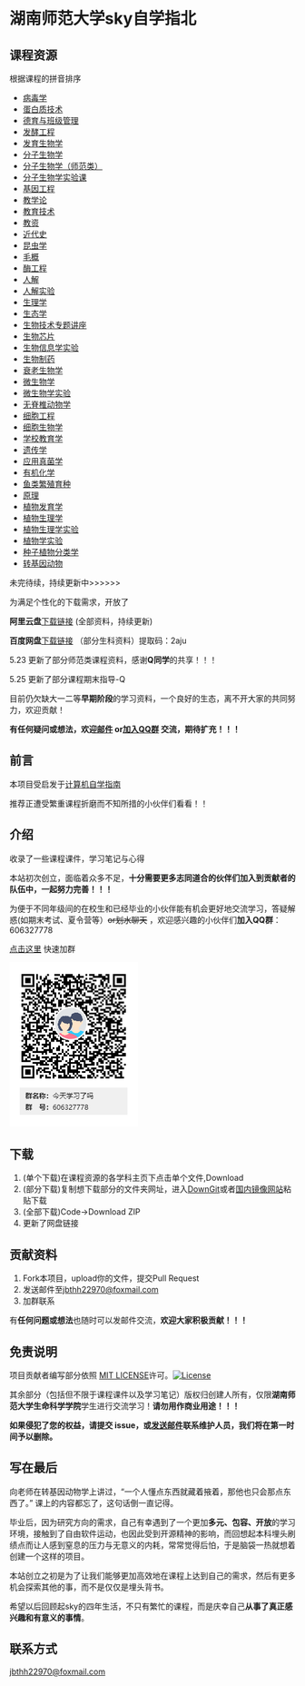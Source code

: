 # 湖南师范大学sky自学指北

## 课程资源
根据课程的拼音排序
- [病毒学](https://github.com/shengs-UCAS/hunnu-sky/tree/main/%E7%97%85%E6%AF%92%E5%AD%A6)
- [蛋白质技术](https://github.com/shengs-UCAS/hunnu-sky/tree/main/蛋白质技术)
- [德育与班级管理](https://github.com/shengs-UCAS/hunnu-sky/tree/main/德育与班级管理)
- [发酵工程](https://github.com/shengs-UCAS/hunnu-sky/tree/main/发酵工程)
- [发育生物学](https://github.com/shengs-UCAS/hunnu-sky/tree/main/发育生物学)
- [分子生物学](https://github.com/shengs-UCAS/hunnu-sky/tree/main/分子生物学)
- [分子生物学（师范类）](https://github.com/shengs-UCAS/hunnu-sky/tree/main/分子生物学（师范类）)
- [分子生物学实验课](https://github.com/shengs-UCAS/hunnu-sky/tree/main/分子生物学实验课)
- [基因工程](https://github.com/shengs-UCAS/hunnu-sky/tree/main/基因工程)
- [教学论](https://github.com/shengs-UCAS/hunnu-sky/tree/main/教学论)
- [教育技术](https://github.com/shengs-UCAS/hunnu-sky/tree/main/教育技术)
- [教资](https://github.com/shengs-UCAS/hunnu-sky/tree/main/教资)
- [近代史](https://github.com/shengs-UCAS/hunnu-sky/tree/main/近代史)
- [昆虫学](https://github.com/shengs-UCAS/hunnu-sky/tree/main/昆虫学)
- [毛概](https://github.com/shengs-UCAS/hunnu-sky/tree/main/毛概)
- [酶工程](https://github.com/shengs-UCAS/hunnu-sky/tree/main/酶工程)
- [人解](https://github.com/shengs-UCAS/hunnu-sky/tree/main/人解)
- [人解实验](https://github.com/shengs-UCAS/hunnu-sky/tree/main/人解实验)
- [生理学](https://github.com/shengs-UCAS/hunnu-sky/tree/main/生理学)
- [生态学](https://github.com/shengs-UCAS/hunnu-sky/tree/main/生态学)
- [生物技术专题讲座](https://github.com/shengs-UCAS/hunnu-sky/tree/main/生物技术专题讲座)
- [生物芯片](https://github.com/shengs-UCAS/hunnu-sky/tree/main/生物芯片)
- [生物信息学实验](https://github.com/shengs-UCAS/hunnu-sky/tree/main/生物信息学实验)
- [生物制药](https://github.com/shengs-UCAS/hunnu-sky/tree/main/生物制药)
- [衰老生物学](https://github.com/shengs-UCAS/hunnu-sky/tree/main/衰老生物学)
- [微生物学](https://github.com/shengs-UCAS/hunnu-sky/tree/main/微生物学)
- [微生物学实验](https://github.com/shengs-UCAS/hunnu-sky/tree/main/微生物实验)
- [无脊椎动物学](https://github.com/shengs-UCAS/hunnu-sky/tree/main/无脊椎动物学)
- [细胞工程](https://github.com/shengs-UCAS/hunnu-sky/tree/main/细胞工程)
- [细胞生物学](https://github.com/shengs-UCAS/hunnu-sky/tree/main/细胞生物学)
- [学校教育学](https://github.com/shengs-UCAS/hunnu-sky/tree/main/学校教育学)
- [遗传学](https://github.com/shengs-UCAS/hunnu-sky/tree/main/遗传学)
- [应用真菌学](https://github.com/shengs-UCAS/hunnu-sky/tree/main/应用真菌学)
- [有机化学](https://github.com/shengs-UCAS/hunnu-sky/tree/main/有机化学)
- [鱼类繁殖育种](https://github.com/shengs-UCAS/hunnu-sky/tree/main/鱼类繁殖育种)
- [原理](https://github.com/shengs-UCAS/hunnu-sky/tree/main/原理)
- [植物发育学](https://github.com/shengs-UCAS/hunnu-sky/tree/main/植发)
- [植物生理学](https://github.com/shengs-UCAS/hunnu-sky/tree/main/植物生理学)
- [植物生理学实验](https://github.com/shengs-UCAS/hunnu-sky/tree/main/植物生理学实验课)
- [植物学实验](https://github.com/shengs-UCAS/hunnu-sky/tree/main/植物学实验)
- [种子植物分类学](https://github.com/shengs-UCAS/hunnu-sky/tree/main/种子植物分类学)
- [转基因动物](https://github.com/shengs-UCAS/hunnu-sky/tree/main/转基因动物)


未完待续，持续更新中>>>>>>

为满足个性化的下载需求，开放了

**阿里云盘**[下载链接](https://www.aliyundrive.com/s/MBup1fbgmGt) (全部资料，持续更新)

**百度网盘**[下载链接](https://pan.baidu.com/s/1RA8TDvq43-4tdG6g0xyu0g) （部分生科资料）提取码：2aju

5.23 更新了部分师范类课程资料，感谢**Q同学**的共享！！！

5.25 更新了部分课程期末指导-Q

目前仍欠缺大一二等**早期阶段**的学习资料，一个良好的生态，离不开大家的共同努力，欢迎贡献！

**有任何疑问或想法，欢迎[邮件](mailto:jbthh22970@foxmail.com) or[加入QQ群](https://jq.qq.com/?_wv=1027&k=Isflesdo) 交流，期待扩充！！！**


## 前言
本项目受启发于[计算机自学指南](https://csdiy.wiki)

推荐正遭受繁重课程折磨而不知所措的小伙伴们看看！！


## 介绍
收录了一些课程课件，学习笔记与心得

本站初次创立，面临着众多不足，**十分需要更多志同道合的伙伴们加入到贡献者的队伍中，一起努力完善！！！**

为便于不同年级间的在校生和已经毕业的小伙伴能有机会更好地交流学习，答疑解惑(如期末考试、夏令营等）~~or划水聊天~~ ，欢迎感兴趣的小伙伴们**加入QQ群**：606327778

[点击这里](https://jq.qq.com/?_wv=1027&k=Isflesdo) 快速加群

![](今天学习了吗群二维码.png)


## 下载
1. (单个下载)在课程资源的各学科主页下点击单个文件,Download
2. (部分下载)复制想下载部分的文件夹网址，进入[DownGit](https://minhaskamal.github.io/DownGit/#/home)或者[国内镜像网站](http://tool.mkblog.cn/downgit/#/home)粘贴下载
3. (全部下载)Code->Download ZIP
4. 更新了网盘链接


## 贡献资料
1. Fork本项目，upload你的文件，提交Pull Request
2. 发送邮件至[jbthh22970@foxmail.com](mailto:jbthh22970@foxmail.com)
3. 加群联系

有**任何问题或想法**也随时可以发邮件交流，**欢迎大家积极贡献！！！**


## 免责说明
项目贡献者编写部分依照 [MIT LICENSE](https://www.tawesoft.co.uk/kb/article/mit-license-faq)许可。[![License](https://i.creativecommons.org/l/by-nc-sa/4.0/80x15.png)](http://creativecommons.org/licenses/by-nc-sa/4.0/)

其余部分（包括但不限于课程课件以及学习笔记）版权归创建人所有，仅限**湖南师范大学生命科学学院**学生进行交流学习！**请勿用作商业用途！！！**

**如果侵犯了您的权益，请提交 issue，或[发送邮件](mailto:jbthh22970@foxmail.com)联系维护人员，我们将在第一时间予以删除。**

## 写在最后
向老师在转基因动物学上讲过，“一个人懂点东西就藏着掖着，那他也只会那点东西了。” 课上的内容都忘了，这句话倒一直记得。

毕业后，因为研究方向的需求，自己有幸遇到了一个更加**多元、包容、开放**的学习环境，接触到了自由软件运动，也因此受到开源精神的影响，而回想起本科埋头刷绩点而让人感到窒息的压力与无意义的内耗，常常觉得后怕，于是脑袋一热就想着创建一个这样的项目。

本站创立之初是为了让我们能够更加高效地在课程上达到自己的需求，然后有更多机会探索其他的事，而不是仅仅是埋头背书。

希望以后回顾起sky的四年生活，不只有繁忙的课程，而是庆幸自己**从事了真正感兴趣和有意义的事情**。

## 联系方式
[jbthh22970@foxmail.com](mailto:jbthh22970@foxmail.com)